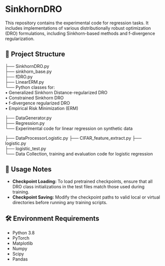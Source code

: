 # SinkhornDRO

This repository contains the experimental code for regression tasks. It includes implementations of various distributionally robust optimization (DRO) formulations, including Sinkhorn-based methods and f-divergence regularization.

## 📁 Project Structure

├── SinkhornDRO.py\
├── sinkhorn_base.py\
├── fDRO.py\
├── LinearERM.py\
└── Python classes for:\
• Generalized Sinkhorn Distance-regularized DRO\
• Constrained Sinkhorn DRO\
• f-divergence regularized DRO\
• Empirical Risk Minimization (ERM)

├── DataGenerator.py\
├── Regression.py\
└── Experimental code for linear regression on synthetic data

├── DataProcessorLogistic.py
├── CIFAR_feature_extract.py
├── logistic.py\
├── logistic_test.py\
└── Data Collection, training and evaluation code for logistic regression


## 🧪 Usage Notes

- **Checkpoint Loading:** To load pretrained checkpoints, ensure that all DRO class initializations in the test files match those used during training.
- **Checkpoint Saving:** Modify the checkpoint paths to valid local or virtual directories before running any training scripts.

## 🛠 Environment Requirements

- Python 3.8
- PyTorch
- Matplotlib
- Numpy
- Scipy
- Pandas
